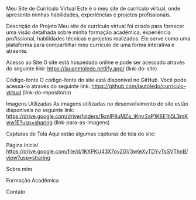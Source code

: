 Meu Site de Currículo Virtual
Este é o meu site de currículo virtual, onde apresento minhas habilidades, experiências e projetos profissionais.

Descrição do Projeto
Meu site de currículo virtual foi criado para fornecer uma visão detalhada sobre minha formação acadêmica, experiência profissional, habilidades técnicas e projetos realizados. Ele serve como uma plataforma para compartilhar meu currículo de uma forma interativa e atraente.

Acesso ao Site
O site está hospedado online e pode ser acessado através do seguinte link:
https://lauanetoledo.netlify.app/ 
(link-do-site)

Código-fonte
O código-fonte do site está disponível no GitHub. Você pode acessá-lo através do seguinte link:
https://github.com/lautoledo/curriculo-virtual
(link-do-repositorio)

Imagens Utilizadas
As imagens utilizadas no desenvolvimento do site estão disponíveis no seguinte link:
https://drive.google.com/drive/folders/1kmIP8uMZa_iKmr2aP1K6E1h5L3mKww1E?usp=sharing
(link-para-as-imagens)

 Capturas de Tela
Aqui estão algumas capturas de tela do site:
                                                        
Página Inicial
https://drive.google.com/file/d/1KXPKU43X7ovZGV3wteXyTDYvTsSVThnB/view?usp=sharing
 
Sobre mim

 
Formação Acadêmica

 
Contato


